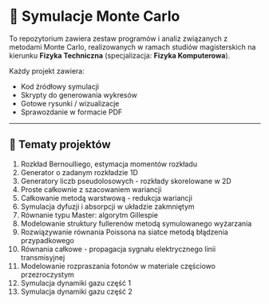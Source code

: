 # 🎲 Symulacje Monte Carlo

To repozytorium zawiera zestaw programów i analiz związanych z metodami Monte Carlo, realizowanych w ramach studiów magisterskich na kierunku **Fizyka Techniczna** (specjalizacja: **Fizyka Komputerowa**).

Każdy projekt zawiera:
- Kod źródłowy symulacji
- Skrypty do generowania wykresów
- Gotowe rysunki / wizualizacje
- Sprawozdanie w formacie PDF

---

 ## 📌 Tematy projektów 
 
 1. Rozkład Bernoulliego, estymacja momentów rozkładu
 2. Generator o zadanym rozkładzie 1D
 3. Generatory liczb pseudolosowych - rozkłady skorelowane w 2D
 4. Proste całkownie z szacowaniem wariancji
 5. Całkowanie metodą warstwową - redukcja wariancji
 6. Symulacja dyfuzji i absorpcji w układzie zakmniętym
 7. Równanie typu Master: algorytm Gillespie
 8. Modelowanie struktury fullerenów metodą symulowanego wyżarzania
 9. Rozwiązywanie równania Poissona na siatce metodą błądzenia przypadkowego
 10. Równania całkowe - propagacja sygnału elektrycznego linii transmisyjnej
 11. Modelowanie rozpraszania fotonów w materiale częściowo przezroczystym
 12. Symulacja dynamiki gazu część 1
 13. Symulacja dynamiki gazu część 2
